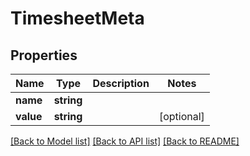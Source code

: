 # TimesheetMeta

## Properties
Name | Type | Description | Notes
------------ | ------------- | ------------- | -------------
**name** | **string** |  | 
**value** | **string** |  | [optional] 

[[Back to Model list]](../../README.md#documentation-for-models) [[Back to API list]](../../README.md#documentation-for-api-endpoints) [[Back to README]](../../README.md)

